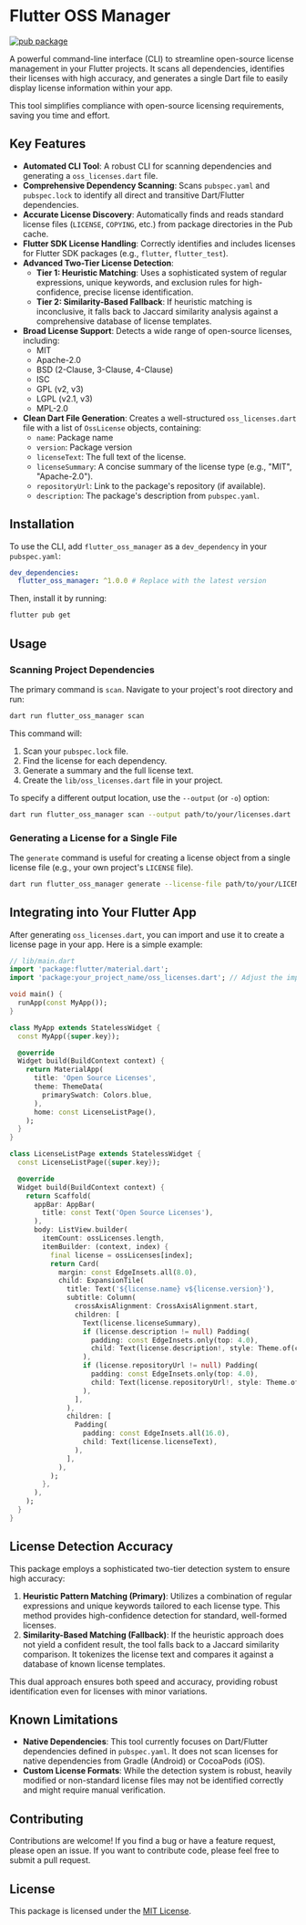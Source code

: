 # Flutter OSS Manager

[![pub package](https://img.shields.io/pub/v/flutter_oss_manager.svg)](https://pub.dev/packages/flutter_oss_manager)

A powerful command-line interface (CLI) to streamline open-source license management in your Flutter projects. It scans all dependencies, identifies their licenses with high accuracy, and generates a single Dart file to easily display license information within your app.

This tool simplifies compliance with open-source licensing requirements, saving you time and effort.

## Key Features

- **Automated CLI Tool**: A robust CLI for scanning dependencies and generating a `oss_licenses.dart` file.
- **Comprehensive Dependency Scanning**: Scans `pubspec.yaml` and `pubspec.lock` to identify all direct and transitive Dart/Flutter dependencies.
- **Accurate License Discovery**: Automatically finds and reads standard license files (`LICENSE`, `COPYING`, etc.) from package directories in the Pub cache.
- **Flutter SDK License Handling**: Correctly identifies and includes licenses for Flutter SDK packages (e.g., `flutter`, `flutter_test`).
- **Advanced Two-Tier License Detection**:
  - **Tier 1: Heuristic Matching**: Uses a sophisticated system of regular expressions, unique keywords, and exclusion rules for high-confidence, precise license identification.
  - **Tier 2: Similarity-Based Fallback**: If heuristic matching is inconclusive, it falls back to Jaccard similarity analysis against a comprehensive database of license templates.
- **Broad License Support**: Detects a wide range of open-source licenses, including:
  - MIT
  - Apache-2.0
  - BSD (2-Clause, 3-Clause, 4-Clause)
  - ISC
  - GPL (v2, v3)
  - LGPL (v2.1, v3)
  - MPL-2.0
- **Clean Dart File Generation**: Creates a well-structured `oss_licenses.dart` file with a list of `OssLicense` objects, containing:
    - `name`: Package name
    - `version`: Package version
    - `licenseText`: The full text of the license.
    - `licenseSummary`: A concise summary of the license type (e.g., "MIT", "Apache-2.0").
    - `repositoryUrl`: Link to the package's repository (if available).
    - `description`: The package's description from `pubspec.yaml`.

## Installation

To use the CLI, add `flutter_oss_manager` as a `dev_dependency` in your `pubspec.yaml`:

```yaml
dev_dependencies:
  flutter_oss_manager: ^1.0.0 # Replace with the latest version
```

Then, install it by running:

```bash
flutter pub get
```

## Usage

### Scanning Project Dependencies

The primary command is `scan`. Navigate to your project's root directory and run:

```bash
dart run flutter_oss_manager scan
```

This command will:
1. Scan your `pubspec.lock` file.
2. Find the license for each dependency.
3. Generate a summary and the full license text.
4. Create the `lib/oss_licenses.dart` file in your project.

To specify a different output location, use the `--output` (or `-o`) option:

```bash
dart run flutter_oss_manager scan --output path/to/your/licenses.dart
```

### Generating a License for a Single File

The `generate` command is useful for creating a license object from a single license file (e.g., your own project's `LICENSE` file).

```bash
dart run flutter_oss_manager generate --license-file path/to/your/LICENSE --output lib/my_project_license.dart
```

## Integrating into Your Flutter App

After generating `oss_licenses.dart`, you can import and use it to create a license page in your app. Here is a simple example:

```dart
// lib/main.dart
import 'package:flutter/material.dart';
import 'package:your_project_name/oss_licenses.dart'; // Adjust the import path if needed

void main() {
  runApp(const MyApp());
}

class MyApp extends StatelessWidget {
  const MyApp({super.key});

  @override
  Widget build(BuildContext context) {
    return MaterialApp(
      title: 'Open Source Licenses',
      theme: ThemeData(
        primarySwatch: Colors.blue,
      ),
      home: const LicenseListPage(),
    );
  }
}

class LicenseListPage extends StatelessWidget {
  const LicenseListPage({super.key});

  @override
  Widget build(BuildContext context) {
    return Scaffold(
      appBar: AppBar(
        title: const Text('Open Source Licenses'),
      ),
      body: ListView.builder(
        itemCount: ossLicenses.length,
        itemBuilder: (context, index) {
          final license = ossLicenses[index];
          return Card(
            margin: const EdgeInsets.all(8.0),
            child: ExpansionTile(
              title: Text('${license.name} v${license.version}'),
              subtitle: Column(
                crossAxisAlignment: CrossAxisAlignment.start,
                children: [
                  Text(license.licenseSummary),
                  if (license.description != null) Padding(
                    padding: const EdgeInsets.only(top: 4.0),
                    child: Text(license.description!, style: Theme.of(context).textTheme.bodySmall),
                  ),
                  if (license.repositoryUrl != null) Padding(
                    padding: const EdgeInsets.only(top: 4.0),
                    child: Text(license.repositoryUrl!, style: Theme.of(context).textTheme.bodySmall),
                  ),
                ],
              ),
              children: [
                Padding(
                  padding: const EdgeInsets.all(16.0),
                  child: Text(license.licenseText),
                ),
              ],
            ),
          );
        },
      ),
    );
  }
}
```

## License Detection Accuracy

This package employs a sophisticated two-tier detection system to ensure high accuracy:

1.  **Heuristic Pattern Matching (Primary)**: Utilizes a combination of regular expressions and unique keywords tailored to each license type. This method provides high-confidence detection for standard, well-formed licenses.
2.  **Similarity-Based Matching (Fallback)**: If the heuristic approach does not yield a confident result, the tool falls back to a Jaccard similarity comparison. It tokenizes the license text and compares it against a database of known license templates.

This dual approach ensures both speed and accuracy, providing robust identification even for licenses with minor variations.

## Known Limitations

- **Native Dependencies**: This tool currently focuses on Dart/Flutter dependencies defined in `pubspec.yaml`. It does not scan licenses for native dependencies from Gradle (Android) or CocoaPods (iOS).
- **Custom License Formats**: While the detection system is robust, heavily modified or non-standard license files may not be identified correctly and might require manual verification.

## Contributing

Contributions are welcome! If you find a bug or have a feature request, please open an issue. If you want to contribute code, please feel free to submit a pull request.

## License

This package is licensed under the [MIT License](LICENSE).
